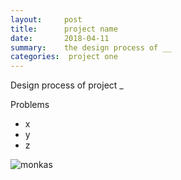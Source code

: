 ```yaml
---
layout:     post
title:      project name
date:       2018-04-11
summary:    the design process of __
categories:  project one
---
```


Design process of project _

Problems

* x
* y
* z



![monkas](https://user-images.githubusercontent.com/31209092/29838629-94639312-8cb0-11e7-9e60-43ed5d7ca5ba.jpg)
